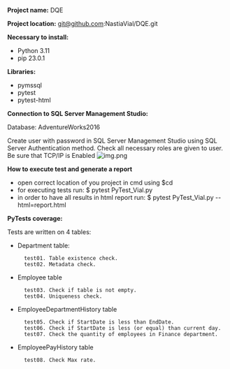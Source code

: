 **Project name:** DQE

**Project location:** git@github.com:NastiaVial/DQE.git

**Necessary to install:**

* Python 3.11
* pip 23.0.1

**Libraries:**
* pymssql
* pytest
* pytest-html

**Connection to SQL Server Management Studio:**

Database: AdventureWorks2016

Create user with password in SQL Server Management Studio using SQL Server Authentication method.
Check all necessary roles are given to user.
Be sure that TCP/IP is Enabled
![img.png](img.png)

**How to execute test and generate a report**

* open correct location of you project in cmd using $cd 
* for executing tests run:
      $ pytest PyTest_Vial.py
* in order to have all results in html report run:
      $ pytest PyTest_Vial.py  --html=report.html


**PyTests coverage:**

Tests are written on 4 tables:
* Department table:

        test01. Table existence check.
        test02. Metadata check.

* Employee table

        test03. Check if table is not empty.
        test04. Uniqueness check.

* EmployeeDepartmentHistory table

        test05. Check if StartDate is less than EndDate.
        test06. Check if StartDate is less (or equal) than current day. 
        test07. Check the quantity of employees in Finance department.

* EmployeePayHistory table

        test08. Check Max rate.






